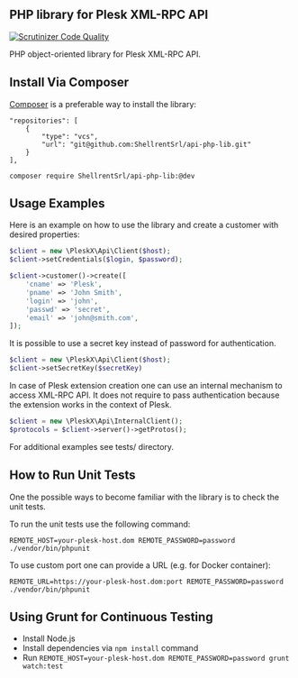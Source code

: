 ## PHP library for Plesk XML-RPC API

[![Scrutinizer Code Quality](https://scrutinizer-ci.com/g/plesk/api-php-lib/badges/quality-score.png?b=master)](https://scrutinizer-ci.com/g/plesk/api-php-lib/?branch=master)

PHP object-oriented library for Plesk XML-RPC API.

## Install Via Composer

[Composer](https://getcomposer.org/) is a preferable way to install the library:

```
"repositories": [
    {
        "type": "vcs",
        "url": "git@github.com:ShellrentSrl/api-php-lib.git"
    }
],
```

`composer require ShellrentSrl/api-php-lib:@dev`

## Usage Examples

Here is an example on how to use the library and create a customer with desired properties:
```php
$client = new \PleskX\Api\Client($host);
$client->setCredentials($login, $password);

$client->customer()->create([
    'cname' => 'Plesk',
    'pname' => 'John Smith',
    'login' => 'john',
    'passwd' => 'secret',
    'email' => 'john@smith.com',
]);
```

It is possible to use a secret key instead of password for authentication.

```php
$client = new \PleskX\Api\Client($host);
$client->setSecretKey($secretKey)
```

In case of Plesk extension creation one can use an internal mechanism to access XML-RPC API. It does not require to pass authentication because the extension works in the context of Plesk.

```php
$client = new \PleskX\Api\InternalClient();
$protocols = $client->server()->getProtos();
```

For additional examples see tests/ directory.

## How to Run Unit Tests

One the possible ways to become familiar with the library is to check the unit tests.

To run the unit tests use the following command:

`REMOTE_HOST=your-plesk-host.dom REMOTE_PASSWORD=password ./vendor/bin/phpunit`

To use custom port one can provide a URL (e.g. for Docker container):

`REMOTE_URL=https://your-plesk-host.dom:port REMOTE_PASSWORD=password ./vendor/bin/phpunit`

## Using Grunt for Continuous Testing

* Install Node.js
* Install dependencies via `npm install` command
* Run `REMOTE_HOST=your-plesk-host.dom REMOTE_PASSWORD=password grunt watch:test`
